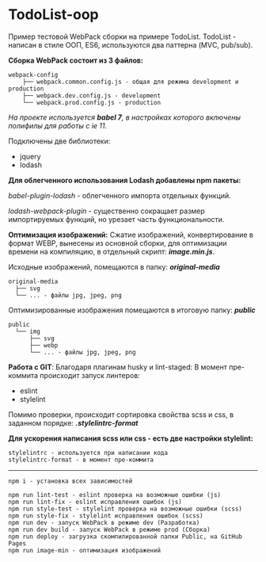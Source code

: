 # TodoList-oop

Пример тестовой WebPack сборки на примере TodoList.
TodoList - написан в стиле ООП, ES6, используются два паттерна (MVС, pub/sub).

**Сборка WebPack состоит из 3 файлов:**

```
webpack-config
    ├── webpack.common.config.js - общая для режима development и production
    ├── webpack.dev.config.js - development
    └── webpack.prod.config.js - production
```

_На проекте используется **babel 7**, в настройках которого включены полифилы
для работы с ie 11_.

Подключены две библиотеки:

- jquery
- lodash

**Для облегченного использования Lodash добавлены npm пакеты:**

_babel-plugin-lodash_ - облегченного импорта отдельных функций.

_lodash-webpack-plugin_ - существенно сокращает размер импортируемых функций,
но урезает часть функциональности.

**Оптимизация изображений:**
Сжатие изображений, конвертирование в формат WEBP, вынесены из основной сборки,
для оптимизации времени на компиляцию, в отдельный скрипт: **_image.min.js_**.

Исходные изображений, помещаются в папку: **_original-media_**

```
original-media
  ├── svg
  └── ... - файлы jpg, jpeg, png
```

Оптимизированные изображения помещаются в итоговую папку: **_public_**

```
public
  └── img
      ├── svg
      ├── webp
      └── ... - файлы jpg, jpeg, png
```

**Работа с GIT**:
Благодаря плагинам husky и lint-staged:
В момент пре-коммита происходит запуск линтеров:

- eslint
- stylelint

Помимо проверки, происходит сортировка свойства scss и css, в заданном порядке:
**_.stylelintrc-format_**

**Для ускорения написания scss или css - есть две настройки stylelint:**

```
stylelintrc - используется при написании кода
stylelintrc-format - в момент пре-коммита

```

---

```
npm i - установка всех зависимостей

npm run lint-test - eslint проверка на возможные ошибки (js)
npm run lint-fix - eslint исправления ошибок (js)
npm run style-test - stylelint проверка на возможные ошибки (scss)
npm run style-fix - stylelint исправления ошибок (scss)
npm run dev - запуск WebPack в режиме dev (Разработка)
npm run dev build - запуск WebPack в режиме prod (Сборка)
npm run deploy - загрузка скомпилированной папки Public, на GitHub Pages
npm run image-min - оптимизация изображений
```
